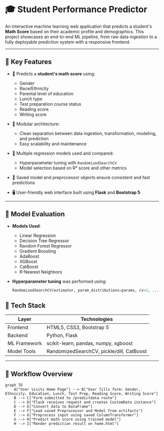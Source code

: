 # 🎓 Student Performance Predictor

An interactive machine learning web application that predicts a student's **Math Score** based on their academic profile and demographics. This project showcases an end-to-end ML pipeline, from raw data ingestion to a fully deployable prediction system with a responsive frontend.

---

## 📌 Key Features

- 🔢 Predicts a **student's math score** using:
  - Gender
  - Race/Ethnicity
  - Parental level of education
  - Lunch type
  - Test preparation course status
  - Reading score
  - Writing score

- 📁 Modular architecture:
  - Clean separation between data ingestion, transformation, modeling, and prediction
  - Easy scalability and maintenance

- 🧪 Multiple regression models used and compared:
  - Hyperparameter tuning with `RandomizedSearchCV`
  - Model selection based on R² score and other metrics

- 🧠 Saved model and preprocessor objects ensure consistent and fast predictions

- 🖥️ User-friendly web interface built using **Flask** and **Bootstrap 5**

---



## 🧪 Model Evaluation

- **Models Used**:
  - Linear Regression
  - Decision Tree Regressor
  - Random Forest Regressor
  - Gradient Boosting
  - AdaBoost
  - XGBoost
  - CatBoost
  - K-Nearest Neighbors

- **Hyperparameter tuning** was performed using:

  ```python
  RandomizedSearchCV(estimator, param_distributions=params, cv=3, ...)

## 🧰 Tech Stack

| Layer       | Technologies                            |
|------------|------------------------------------------|
| Frontend   | HTML5, CSS3, Bootstrap 5                 |
| Backend    | Python, Flask                            |
| ML Framework | scikit-learn, pandas, numpy, xgboost   |
| Model Tools | RandomizedSearchCV, pickle/dill, CatBoost |

---

## 🧠 Workflow Overview

```mermaid
graph TD
    A["User visits Home Page"] --> B["User fills form: Gender, Ethnicity, Education, Lunch, Test Prep, Reading Score, Writing Score"]
    B --> C["Form submitted to /predictdata route"]
    C --> D["Flask receives request and creates CustomData instance"]
    D --> E["Convert data to DataFrame"]
    E --> F["Load saved Preprocessor and Model from artifacts"]
    F --> G["Preprocess input using saved ColumnTransformer"]
    G --> H["Predict math score using trained model"]
    H --> I["Render prediction result on home.html"]